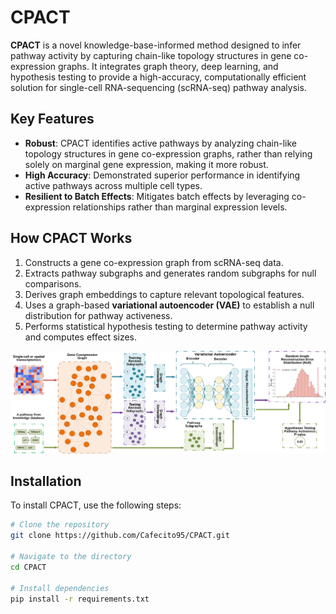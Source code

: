 # CPACT

**CPACT** is a novel knowledge-base-informed method designed to infer pathway activity by capturing chain-like topology structures in gene co-expression graphs. It integrates graph theory, deep learning, and hypothesis testing to provide a high-accuracy, computationally efficient solution for single-cell RNA-sequencing (scRNA-seq) pathway analysis.

## Key Features

- **Robust**: CPACT identifies active pathways by analyzing chain-like topology structures in gene co-expression graphs, rather than relying solely on marginal gene expression, making it more robust.
- **High Accuracy**: Demonstrated superior performance in identifying active pathways across multiple cell types.
- **Resilient to Batch Effects**: Mitigates batch effects by leveraging co-expression relationships rather than marginal expression levels.

## How CPACT Works

1. Constructs a gene co-expression graph from scRNA-seq data.
2. Extracts pathway subgraphs and generates random subgraphs for null comparisons.
3. Derives graph embeddings to capture relevant topological features.
4. Uses a graph-based **variational autoencoder (VAE)** to establish a null distribution for pathway activeness.
5. Performs statistical hypothesis testing to determine pathway activity and computes effect sizes.

![CPACT Overview](images/CPACT_overview.jpeg)

## Installation

To install CPACT, use the following steps:

```bash
# Clone the repository
git clone https://github.com/Cafecito95/CPACT.git

# Navigate to the directory
cd CPACT

# Install dependencies
pip install -r requirements.txt
